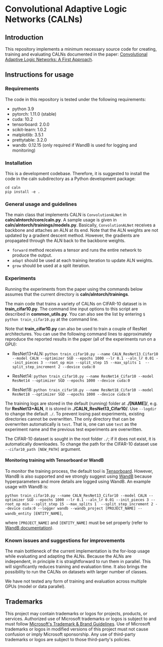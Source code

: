 # Convolutional Adaptive Logic Networks (CALNs)

## Introduction

This repository implements a minimum necessary source code for creating, training and evaluating CALNs documented in the paper: [Convolutional Adaptive Logic Networks: A First Approach](https://github.com/microsoft/ConvolutionALNs/blob/main/aln_paper.pdf).

## Instructions for usage

### Requirements

The code in this repository is tested under the following requirements:
 - python 3.9
 - pytorch: 1.11.0 (stable)
 - cuda: 10.2
 - tensorboard: 2.0.0
 - scikit-learn: 1.0.2
 - matplotlib: 3.5.1
 - prettytable: 3.2.0
 - wandb: 0.12.15 (only required if WandB is used for logging and monitoring)

### Installation

This is a development codebase. Therefore, it is suggested to install the code in the caln subdirectory as a Python development package:

```
cd caln
pip install -e .
```

### General usage and guidelines

The main class that implements CALN is `ConvolutionALNet` in **caln/alntorch/core/caln.py**. A sample usage is given in **caln/alntorch/trainings/models.py**. Basically, `ConvolutionALNet` receives a backbone and attaches an ALN at its end. Note that the ALN weights are not updated by a gradient descent method. However, the gradients are propagated through the ALN back to the backbone weights.

 - `forward` method receives a tensor and runs the entire network to produce the output.
 - `adapt` should be used at each training iteration to update ALN weights.
 - `grow` should be used at a split iteration.

### Experiments

Running the experiments from the paper using the commands below assumes that the current directory is **caln/alntorch/trainings**.

The main code that trains a variety of CALNs on CIFAR-10 dataset is in **train_cifar10.py**. The command line input options to this script are described in **common_utils.py**. You can also see the list by entering `$ python train_cifar10.py` at the command line.

Note that **train_cifar10.py** can also be used to train a couple of ResNet architectures. You can use the following command lines to approximately reproduce the reported results in the paper (all of the experiments run on a GPU):

* ResNet13+ALN:
`python train_cifar10.py --name CALN_ResNet13_Cifar10 --model CALN --optimizer SGD --epochs 1000 --lr 0.1 --aln_lr 0.01 --init_pieces 3 --root_op min --split_step 15 --max_splits 1  --split_step_increment 2 --device cuda:0`

* ResNet14:
`python train_cifar10.py --name ResNet14_Cifar10 --model ResNet14 --optimizer SGD --epochs 1000 --device cuda:0`

* ResNet18:
`python train_cifar10.py --name ResNet18_Cifar10 --model ResNet18 --optimizer SGD --epochs 1000 --device cuda:0`

The training logs are stored in the default (running) folder at **./[NAME]/**, e.g. for **ResNet13+ALN**, it is stored in **./CALN_ResNet13_Cifar10/**. Use `--logdir` to change the default `./`. To prevent losing past experiments, existing directories cannot be overwritten.  The only directory that can be overwrriten automatically is `test`. That is, one can use `test` as the experiment name and the previous test experiments are overwritten.

The CIFAR-10 dataset is sought in the root folder `./`; if it does not exist, it is automatically downloades. To change the path for the CIFAR-10 dataset use `--cifar10_path [NEW_PATH]` argument.

#### Monitoring training with Tensorboard or WandB

To monitor the training process, the default tool is [Tensorboard](https://pytorch.org/tutorials/recipes/recipes/tensorboard_with_pytorch.html). However, WandB is also supported and we strongly suggest using [WandB](https://wandb.ai/site) because hyperparameters and more details are logged using WandB. An example usage with WandB is:

`python train_cifar10.py --name CALN_ResNet13_Cifar10 --model CALN --optimizer SGD --epochs 1000 --lr 0.1 --aln_lr 0.01 --init_pieces 3 --root_op min --split_step 15 --max_splits 1  --split_step_increment 2 --device cuda:0 --logger wandb --wandb_project [PROJECT_NAME] --wandb_entity [ENTITY_NAME]`,

where `[PROJECT_NAME]` and `[ENTITY_NAME]` must be set properly (refer to [WandB documentation](https://docs.wandb.ai/)).

### Known issues and suggestions for improvements

The main bottleneck of the current implementation is the for-loop usage while evaluating and adapting the ALNs. Because the ALNs are independent, in principle it is straightforward to run them in parallel. This will significantly reduces training and evaluation time.  It also brings the possibility to run the CALNs on datasets with larger number of classes.

We have not tested any form of training and evaluation across multiple GPUs (model or data parallel).



## Trademarks

This project may contain trademarks or logos for projects, products, or services. Authorized use of Microsoft 
trademarks or logos is subject to and must follow 
[Microsoft's Trademark & Brand Guidelines](https://www.microsoft.com/en-us/legal/intellectualproperty/trademarks/usage/general).
Use of Microsoft trademarks or logos in modified versions of this project must not cause confusion or imply Microsoft sponsorship.
Any use of third-party trademarks or logos are subject to those third-party's policies.

